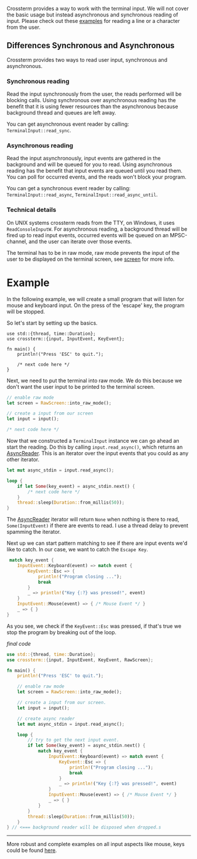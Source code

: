 Crossterm provides a way to work with the terminal input. We will not cover the basic usage but instead asynchronous and synchronous reading of input.
Please check out these [examples](https://github.com/TimonPost/crossterm/blob/master/examples/input.rs) for reading a line or a character from the user.

## Differences Synchronous and Asynchronous
Crossterm provides two ways to read user input, synchronous and asynchronous.

### Synchronous reading 

Read the input synchronously from the user, the reads performed will be blocking calls.
Using synchronous over asynchronous reading has the benefit that it is using fewer resources than the asynchronous because background thread and queues are left away.

You can get asynchronous event reader by calling: `TerminalInput::read_sync`.

### Asynchronous reading

Read the input asynchronously, input events are gathered in the background and will be queued for you to read.
Using asynchronous reading has the benefit that input events are queued until you read them. You can poll for occurred events, and the reads won't block your program.

You can get a synchronous event reader by calling: `TerminalInput::read_async`, `TerminalInput::read_async_until`. 

### Technical details
On UNIX systems crossterm reads from the TTY, on Windows, it uses `ReadConsoleInputW`. 
For asynchronous reading, a background thread will be fired up to read input events, 
occurred events will be queued on an MPSC-channel, and the user can iterate over those events.
 
The terminal has to be in raw mode, raw mode prevents the input of the user to be displayed on the terminal screen, see [screen](./screen.md) for more info.

# Example
In the following example, we will create a small program that will listen for mouse and keyboard input.
On the press of the 'escape' key, the program will be stopped.

So let's start by setting up the basics.

```
use std::{thread, time::Duration};
use crossterm::{input, InputEvent, KeyEvent};

fn main() {
    println!("Press 'ESC' to quit.");

    /* next code here */
}
```

Next, we need to put the terminal into raw mode. We do this because we don't want the user input to be printed to the terminal screen.

```rust
// enable raw mode
let screen = RawScreen::into_raw_mode();

// create a input from our screen
let input = input();

/* next code here */
```

Now that we constructed a `TerminalInput` instance we can go ahead an start the reading. 
Do this by calling `input.read_async()`, which returns an [AsyncReader](https://docs.rs/crossterm/0.8.0/crossterm/struct.AsyncReader.html).
This is an iterator over the input events that you could as any other iterator.  

```rust
let mut async_stdin = input.read_async();

loop {
    if let Some(key_event) = async_stdin.next() {
        /* next code here */
    }
    thread::sleep(Duration::from_millis(50));
}
```

The [AsyncReader](https://docs.rs/crossterm/0.8.0/crossterm/struct.AsyncReader.html) iterator will return `None` when nothing is there to read, `Some(InputEvent)` if there are events to read. 
I use a thread delay to prevent spamming the iterator. 

Next up we can start pattern matching to see if there are input events we'd like to catch. 
In our case, we want to catch the `Escape Key`. 

```rust
 match key_event {
    InputEvent::Keyboard(event) => match event {
        KeyEvent::Esc => {
            println!("Program closing ...");
            break
        }
        _ => println!("Key {:?} was pressed!", event)
    }
    InputEvent::Mouse(event) => { /* Mouse Event */ }
    _ => { }
}
```

As you see, we check if the `KeyEvent::Esc` was pressed, if that's true we stop the program by breaking out of the loop.

_final code_
```rust
use std::{thread, time::Duration};
use crossterm::{input, InputEvent, KeyEvent, RawScreen};

fn main() {
    println!("Press 'ESC' to quit.");

    // enable raw mode
    let screen = RawScreen::into_raw_mode();

    // create a input from our screen.
    let input = input();

    // create async reader
    let mut async_stdin = input.read_async();

    loop {
        // try to get the next input event.
        if let Some(key_event) = async_stdin.next() {
            match key_event {
                InputEvent::Keyboard(event) => match event {
                    KeyEvent::Esc => {
                        println!("Program closing ...");
                        break
                    }
                    _ => println!("Key {:?} was pressed!", event)
                }
                InputEvent::Mouse(event) => { /* Mouse Event */ }
                _ => { }
            }
        }
        thread::sleep(Duration::from_millis(50));
    }
} // <=== background reader will be disposed when dropped.s
 ```
---------------------------------------------------------------------------------------------------------------------------------------------
More robust and complete examples on all input aspects like mouse, keys could be found [here](https://github.com/TimonPost/crossterm/tree/master/examples/).

